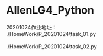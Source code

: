 # AllenLG4_Python
20201024作业地址：
<br>.\HomeWork\P_20201024\task_01.py<br/>
<br>.\HomeWork\P_20201024\task_02.py<br/>
     
